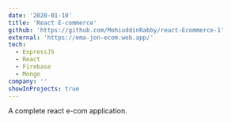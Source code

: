 ```yaml
---
date: '2020-01-10'
title: 'React E-commerce'
github: 'https://github.com/MohiuddinRabby/react-Ecommerce-1'
external: 'https://ema-jon-ecom.web.app/'
tech:
  - ExpressJS
  - React
  - Firebase
  - Mongo
company: ''
showInProjects: true
---
```


A complete react e-com application.
